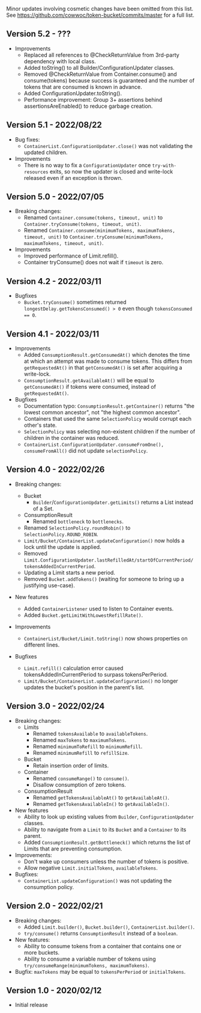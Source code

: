 Minor updates involving cosmetic changes have been omitted from this list.
See https://github.com/cowwoc/token-bucket/commits/master for a full list.

## Version 5.2 - ???

* Improvements
    * Replaced all references to @CheckReturnValue from 3rd-party dependency with local class.
    * Added toString() to all Builder/ConfigurationUpdater classes.
    * Removed @CheckReturnValue from Container.consume() and consume(tokens) because success is guaranteed and
      the number of tokens that are consumed is known in advance.
    * Added ConfigurationUpdater.toString().
    * Performance improvement: Group 3+ assertions behind assertionsAreEnabled() to reduce garbage creation.

## Version 5.1 - 2022/08/22

* Bug fixes:
    * `ContainerList.ConfigurationUpdater.close()` was not validating the updated children.
* Improvements
    * There is no way to fix a `ConfigurationUpdater` once `try-with-resources` exits, so now the updater is
      closed and write-lock released even if an exception is thrown.

## Version 5.0 - 2022/07/05

* Breaking changes:
    * Renamed `Container.consume(tokens, timeout, unit)` to `Container.tryConsume(tokens, timeout, unit)`.
    * Renamed `Container.consume(minimumTokens, maximumTokens, timeout, unit)` to
      `Container.tryConsume(minimumTokens, maximumTokens, timeout, unit)`.
* Improvements
    * Improved performance of Limit.refill().
    * Container tryConsume() does not wait if `timeout` is zero.

## Version 4.2 - 2022/03/11

* Bugfixes
    * `Bucket.tryConsume()` sometimes returned `longestDelay.getTokensConsumed() > 0` even though
      `tokensConsumed == 0`.

## Version 4.1 - 2022/03/11

* Improvements
    * Added `ConsumptionResult.getConsumedAt()` which denotes the time at which an attempt was made to consume
      tokens. This differs from `getRequestedAt()` in that `getConsumedAt()` is set after acquiring a  
      write-lock.
    * `ConsumptionResult.getAvailableAt()` will be equal to `getConsumedAt()` if tokens were consumed, instead
      of `getRequestedAt()`.
* Bugfixes
    * Documentation typo: `ConsumptionResult.getContainer()` returns "the lowest common ancestor", not
      "the highest common ancestor".
    * Containers that used the same `SelectionPolicy` would corrupt each other's state.
    * `SelectionPolicy` was selecting non-existent children if the number of children in the container was
      reduced.
    * `ContainerList.ConfigurationUpdater.consumeFromOne(), consumeFromAll()` did not update
      `selectionPolicy`.

## Version 4.0 - 2022/02/26

* Breaking changes:
    * Bucket
        * `Builder`/`ConfigurationUpdater.getLimits()` returns a List instead of a Set.
    * ConsumptionResult
        * Renamed `bottleneck` to `bottlenecks`.
    * Renamed `SelectionPolicy.roundRobin()` to `SelectionPolicy.ROUND_ROBIN`.
    * `Limit/Bucket/ContainerList.updateConfiguration()` now holds a lock until the update is applied.
    * Removed `Limit.ConfigurationUpdater.lastRefilledAt/startOfCurrentPeriod/tokensAddedInCurrentPeriod`.
    * Updating a Limit starts a new period.
    * Removed `Bucket.addTokens()` (waiting for someone to bring up a justifying use-case).

* New features
    * Added `ContainerListener` used to listen to Container events.
    * Added `Bucket.getLimitWithLowestRefillRate()`.

* Improvements
    * `ContainerList/Bucket/Limit.toString()` now shows properties on different lines.

* Bugfixes
    * `Limit.refill()` calculation error caused tokensAddedInCurrentPeriod to surpass tokensPerPeriod.
    * `Limit/Bucket/ContainerList.updateConfiguration()` no longer updates the bucket's position in the
      parent's list.

## Version 3.0 - 2022/02/24

* Breaking changes:
    * Limits
        * Renamed `tokensAvailable` to `availableTokens`.
        * Renamed `maxTokens` to `maximumTokens`.
        * Renamed `minimumToRefill` to `minimumRefill`.
        * Renamed `minimumRefill` to `refillSize`.
    * Bucket
        * Retain insertion order of limits.
    * Container
        * Renamed `consumeRange()` to `consume()`.
        * Disallow consumption of zero tokens.
    * ConsumptionResult
        * Renamed `getTokensAvailableAt()` to `getAvailableAt()`.
        * Renamed `getTokensAvailableIn()` to `getAvailableIn()`.
* New features
    * Ability to look up existing values from `Builder`, `ConfigurationUpdater` classes.
    * Ability to navigate from a `Limit` to its `Bucket` and a `Container` to its parent.
    * Added `ConsumptionResult.getBottleneck()` which returns the list of Limits that are preventing
      consumption.
* Improvements:
    * Don't wake up consumers unless the number of tokens is positive.
    * Allow negative `Limit.initialTokens`, `availableTokens`.
* Bugfixes:
    * `ContainerList.updateConfiguration()` was not updating the consumption policy.

## Version 2.0 - 2022/02/21

* Breaking changes:
    * Added `Limit.builder()`, `Bucket.builder()`, `ContainerList.builder()`.
    * `try/consume()` returns `ConsumptionResult` instead of a `boolean`.
* New features:
    * Ability to consume tokens from a container that contains one or more buckets.
    * Ability to consume a variable number of tokens using `try/consumeRange(minimumTokens, maximumTokens)`.
* Bugfix: `maxTokens` may be equal to `tokensPerPeriod` or `initialTokens`.

## Version 1.0 - 2020/02/12

* Initial release